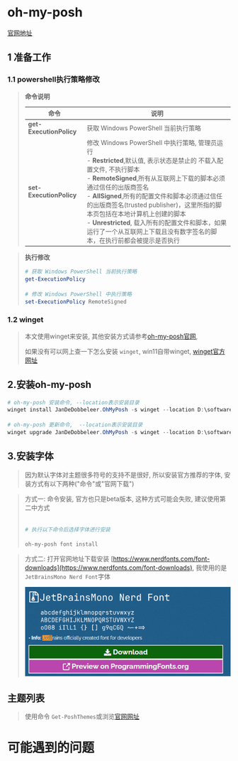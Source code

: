 # oh-my-posh

[官网地址](https://ohmyposh.dev/docs/installation/windows)

## 1 准备工作

### 1.1 powershell执行策略修改

> **命令说明**
>
> | 命令                          | 说明                                                                                                                                                                                                                                                                                                                                                                                                                                                                                               |
> | ----------------------------- | -------------------------------------------------------------------------------------------------------------------------------------------------------------------------------------------------------------------------------------------------------------------------------------------------------------------------------------------------------------------------------------------------------------------------------------------------------------------------------------------------- |
> | **get-ExecutionPolicy** | 获取 Windows PowerShell 当前执行策略                                                                                                                                                                                                                                                                                                                                                                                                                                                               |
> | **set-ExecutionPolicy** | 修改 Windows PowerShell 中执行策略, 管理员运行<br />- **Restricted**,默认值, 表示状态是禁止的 不载入配置文件, 不执行脚本<br />- **RemoteSigned**,所有从互联网上下载的脚本必须通过信任的出版商签名<br />- **AllSigned**,所有的配置文件和脚本必须通过信任的出版商签名(trusted publisher)，这里所指的脚本页包括在本地计算机上创建的脚本<br />- **Unrestricted**, 载入所有的配置文件和脚本，如果运行了一个从互联网上下载且没有数字签名的脚本，在执行前都会被提示是否执行 |

> **执行修改**
>
> ```powershell
> # 获取 Windows PowerShell 当前执行策略
> get-ExecutionPolicy
>
> # 修改 Windows PowerShell 中执行策略
> set-ExecutionPolicy RemoteSigned
> ```

### 1.2 winget

> 本文使用winget来安装, 其他安装方式请参考[oh-my-posh官网](https://ohmyposh.dev/docs/installation/windows),
>
> 如果没有可以网上查一下怎么安装 `winget`, win11自带winget,  [winget官方网址](https://learn.microsoft.com/zh-cn/windows/package-manager/winget/)

## 2.安装oh-my-posh

```powershell
# oh-my-posh 安装命令, --location表示安装目录
winget install JanDeDobbeleer.OhMyPosh -s winget --location D:\software\OhMyPosh

# oh-my-posh 更新命令,  --location表示安装目录
winget upgrade JanDeDobbeleer.OhMyPosh -s winget --location D:\software\OhMyPosh
```

## 3.安装字体

> 因为默认字体对主题很多符号的支持不是很好, 所以安装官方推荐的字体, 安装方式有以下两种("命令"或"官网下载")

> 方式一: 命令安装, 官方也只是beta版本, 这种方式可能会失败, 建议使用第二中方式
>
> ```powershell
>
> # 执行以下命令后选择字体进行安装 
>
> oh-my-posh font install
>
> ```

> 方式二: 打开官网地址下载安装 [https://www.nerdfonts.com/font-downloads](https://www.nerdfonts.com/font-downloads), 我使用的是 `JetBrainsMono Nerd Font`字体
>
> ![1688367217706](image/1.windows-terminal说明/字体下载样例.png)

## 主题列表

> 使用命令 `Get-PoshThemes`或浏览[官网网址](https://ohmyposh.dev/docs/themes)

# 可能遇到的问题
